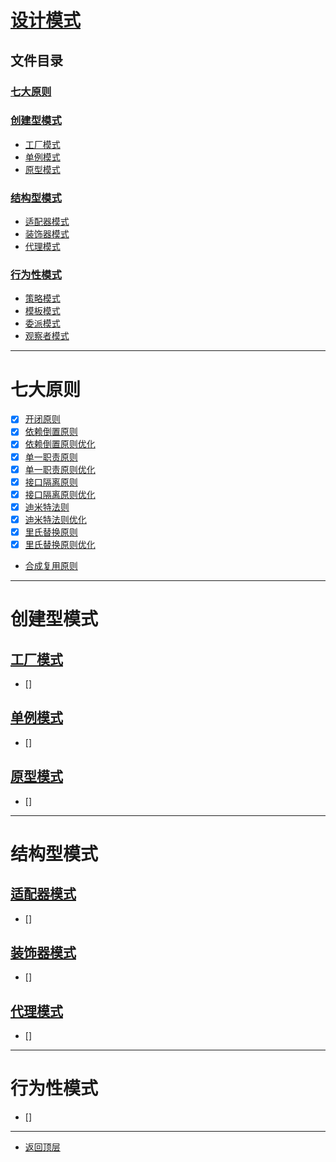 
# [设计模式](../README.md)

## 文件目录

### [七大原则](#七大原则)

### [创建型模式](#创建型模式)

- [工厂模式](#工厂模式)
- [单例模式](#单例模式)
- [原型模式](#原型模式)

### [结构型模式](#行为性模式)

- [适配器模式](#适配器模式)
- [装饰器模式](#装饰器模式)
- [代理模式](#代理模式)

### [行为性模式](#行为性模式)

- [策略模式](#策略模式)
- [模板模式](#模板模式)
- [委派模式](#委派模式)
- [观察者模式](#观察者模式)

---------------------

# 七大原则

- [x] [开闭原则](src/main/java/com/cpucode/principle/open/closed)
- [x] [依赖倒置原则](src/main/java/com/cpucode/principle/dependence/inversion/simple)
- [x] [依赖倒置原则优化](src/main/java/com/cpucode/principle/dependence/inversion/optimization)
- [x] [单一职责原则](src/main/java/com/cpucode/principle/simple/responsibility/simple)
- [x] [单一职责原则优化](src/main/java/com/cpucode/principle/simple/responsibility/optimization)
- [x] [接口隔离原则](src/main/java/com/cpucode/principle/inter/face/segregation/simple)
- [x] [接口隔离原则优化](src/main/java/com/cpucode/principle/inter/face/segregation/optimization)
- [x] [迪米特法则](src/main/java/com/cpucode/principle/law/of/demeter/simple)
- [x] [迪米特法则优化](src/main/java/com/cpucode/principle/law/of/demeter/optimization)
- [x] [里氏替换原则](src/main/java/com/cpucode/principle/liskov/substitution/simple)
- [x] [里氏替换原则优化](src/main/java/com/cpucode/principle/liskov/substitution/optimization)
- [合成复用原则]()


----------------------------------

# 创建型模式

## [工厂模式]()

- [] []()


## [单例模式]()

- [] []()

## [原型模式]()

- [] []()


---------------------

# 结构型模式

## [适配器模式]()

- [] []()

## [装饰器模式]()

- [] []()

## [代理模式]()

- [] []()

----------------

# 行为性模式

- [] []()

---------------

- [返回顶层](../README.md)